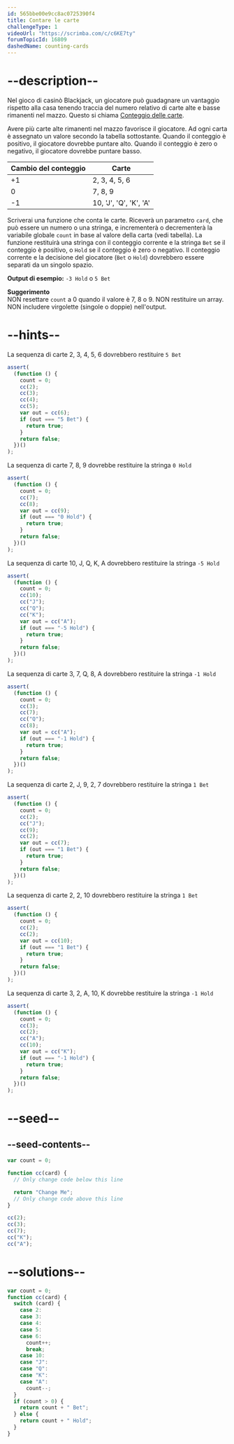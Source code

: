 ```yaml
---
id: 565bbe00e9cc8ac0725390f4
title: Contare le carte
challengeType: 1
videoUrl: "https://scrimba.com/c/c6KE7ty"
forumTopicId: 16809
dashedName: counting-cards
---
```


# --description--

Nel gioco di casinò Blackjack, un giocatore può guadagnare un vantaggio rispetto alla casa tenendo traccia del numero relativo di carte alte e basse rimanenti nel mazzo. Questo si chiama [Conteggio delle carte](https://en.wikipedia.org/wiki/Card_counting).

Avere più carte alte rimanenti nel mazzo favorisce il giocatore. Ad ogni carta è assegnato un valore secondo la tabella sottostante. Quando il conteggio è positivo, il giocatore dovrebbe puntare alto. Quando il conteggio è zero o negativo, il giocatore dovrebbe puntare basso.

<table class='table table-striped'><thead><tr><th>Cambio del conteggio</th><th>Carte</th></tr></thead><tbody><tr><td>+1</td><td>2, 3, 4, 5, 6</td></tr><tr><td>0</td><td>7, 8, 9</td></tr><tr><td>-1</td><td>10, 'J', 'Q', 'K', 'A'</td></tr></tbody></table>

Scriverai una funzione che conta le carte. Riceverà un parametro `card`, che può essere un numero o una stringa, e incrementerà o decrementerà la variabile globale `count` in base al valore della carta (vedi tabella). La funzione restituirà una stringa con il conteggio corrente e la stringa `Bet` se il conteggio è positivo, o `Hold` se il conteggio è zero o negativo. Il conteggio corrente e la decisione del giocatore (`Bet` o `Hold`) dovrebbero essere separati da un singolo spazio.

**Output di esempio:** `-3 Hold` o `5 Bet`

**Suggerimento**  
NON resettare `count` a 0 quando il valore è 7, 8 o 9. NON restituire un array.  
NON includere virgolette (singole o doppie) nell'output.

# --hints--

La sequenza di carte 2, 3, 4, 5, 6 dovrebbero restituire `5 Bet`

```js
assert(
  (function () {
    count = 0;
    cc(2);
    cc(3);
    cc(4);
    cc(5);
    var out = cc(6);
    if (out === "5 Bet") {
      return true;
    }
    return false;
  })()
);
```

La sequenza di carte 7, 8, 9 dovrebbe restituire la stringa `0 Hold`

```js
assert(
  (function () {
    count = 0;
    cc(7);
    cc(8);
    var out = cc(9);
    if (out === "0 Hold") {
      return true;
    }
    return false;
  })()
);
```

La sequenza di carte 10, J, Q, K, A dovrebbero restituire la stringa `-5 Hold`

```js
assert(
  (function () {
    count = 0;
    cc(10);
    cc("J");
    cc("Q");
    cc("K");
    var out = cc("A");
    if (out === "-5 Hold") {
      return true;
    }
    return false;
  })()
);
```

La sequenza di carte 3, 7, Q, 8, A dovrebbero restituire la stringa `-1 Hold`

```js
assert(
  (function () {
    count = 0;
    cc(3);
    cc(7);
    cc("Q");
    cc(8);
    var out = cc("A");
    if (out === "-1 Hold") {
      return true;
    }
    return false;
  })()
);
```

La sequenza di carte 2, J, 9, 2, 7 dovrebbero restituire la stringa `1 Bet`

```js
assert(
  (function () {
    count = 0;
    cc(2);
    cc("J");
    cc(9);
    cc(2);
    var out = cc(7);
    if (out === "1 Bet") {
      return true;
    }
    return false;
  })()
);
```

La sequenza di carte 2, 2, 10 dovrebbero restituire la stringa `1 Bet`

```js
assert(
  (function () {
    count = 0;
    cc(2);
    cc(2);
    var out = cc(10);
    if (out === "1 Bet") {
      return true;
    }
    return false;
  })()
);
```

La sequenza di carte 3, 2, A, 10, K dovrebbe restituire la stringa `-1 Hold`

```js
assert(
  (function () {
    count = 0;
    cc(3);
    cc(2);
    cc("A");
    cc(10);
    var out = cc("K");
    if (out === "-1 Hold") {
      return true;
    }
    return false;
  })()
);
```

# --seed--

## --seed-contents--

```js
var count = 0;

function cc(card) {
  // Only change code below this line

  return "Change Me";
  // Only change code above this line
}

cc(2);
cc(3);
cc(7);
cc("K");
cc("A");
```

# --solutions--

```js
var count = 0;
function cc(card) {
  switch (card) {
    case 2:
    case 3:
    case 4:
    case 5:
    case 6:
      count++;
      break;
    case 10:
    case "J":
    case "Q":
    case "K":
    case "A":
      count--;
  }
  if (count > 0) {
    return count + " Bet";
  } else {
    return count + " Hold";
  }
}
```
